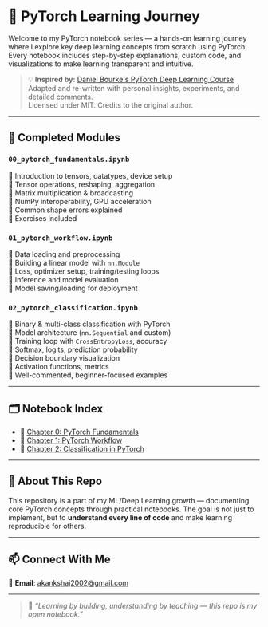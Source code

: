# 🧠 PyTorch Learning Journey

Welcome to my PyTorch notebook series — a hands-on learning journey where I explore key deep learning concepts from scratch using PyTorch. Every notebook includes step-by-step explanations, custom code, and visualizations to make learning transparent and intuitive.

> 💡 **Inspired by:** [Daniel Bourke's PyTorch Deep Learning Course](https://github.com/mrdbourke/pytorch-deep-learning)  
> Adapted and re-written with personal insights, experiments, and detailed comments.  
> Licensed under MIT. Credits to the original author.

---

## 📘 Completed Modules

### `00_pytorch_fundamentals.ipynb`
🔹 Introduction to tensors, datatypes, device setup  
🔹 Tensor operations, reshaping, aggregation  
🔹 Matrix multiplication & broadcasting  
🔹 NumPy interoperability, GPU acceleration  
🔹 Common shape errors explained  
🔹 Exercises included

### `01_pytorch_workflow.ipynb`
🔹 Data loading and preprocessing  
🔹 Building a linear model with `nn.Module`  
🔹 Loss, optimizer setup, training/testing loops  
🔹 Inference and model evaluation  
🔹 Model saving/loading for deployment  

### `02_pytorch_classification.ipynb`
🔹 Binary & multi-class classification with PyTorch  
🔹 Model architecture (`nn.Sequential` and custom)  
🔹 Training loop with `CrossEntropyLoss`, accuracy  
🔹 Softmax, logits, prediction probability  
🔹 Decision boundary visualization  
🔹 Activation functions, metrics  
🔹 Well-commented, beginner-focused examples

---

## 🗂 Notebook Index

- 📒 [Chapter 0: PyTorch Fundamentals](00_pytorch_fundamentals.ipynb)  
- 📒 [Chapter 1: PyTorch Workflow](01_pytorch_workflow.ipynb)  
- 📒 [Chapter 2: Classification in PyTorch](02_pytorch_classification.ipynb)

---

## 🌱 About This Repo

This repository is a part of my ML/Deep Learning growth — documenting core PyTorch concepts through practical notebooks. The goal is not just to implement, but to **understand every line of code** and make learning reproducible for others.

---

## 📫 Connect With Me

📧 **Email**: akankshaj2002@gmail.com  

---

> 🧠 *“Learning by building, understanding by teaching — this repo is my open notebook.”*
